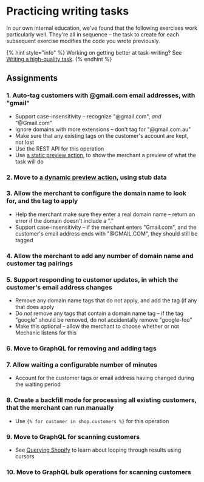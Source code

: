 # Practicing writing tasks

In our own internal education, we've found that the following exercises work particularly well. They're all in sequence – the task to create for each subsequent exercise modifies the code you wrote previously.

{% hint style="info" %}
Working on getting better at task-writing? See [Writing a high-quality task](../../techniques/writing-a-high-quality-task.md).
{% endhint %}

## Assignments

### 1. Auto-tag customers with @gmail.com email addresses, with "gmail"

* Support case-insensitivity – recognize "@gmail.com", _and_ "@Gmail.com"
* Ignore domains with more extensions – don't tag for "@gmail.com.au"
* Make sure that any existing tags on the customer's account are kept, not lost
* Use the REST API for this operation
* Use [a static preview action](../../core/tasks/previews/#static-preview-actions), to show the merchant a preview of what the task will do

### 2. Move to [a dynamic preview action](../../core/tasks/previews/#dynamic-preview-actions), using stub data

### 3. Allow the merchant to configure the domain name to look for, and the tag to apply

* Help the merchant make sure they enter a real domain name – return an error if the domain doesn't include a "."
* Support case-insensitivity – if the merchant enters "Gmail.com", and the customer's email address ends with "@GMAIL.COM", they should still be tagged

### 4. Allow the merchant to add any number of domain name and customer tag pairings

### 5. Support responding to customer updates, in which the customer's email address changes

* Remove any domain name tags that do not apply, and add the tag \(if any that does apply
* Do _not_ remove any tags that contain a domain name tag – if the tag "google" should be removed, do not accidentally remove "google-foo"
* Make this optional – allow the merchant to choose whether or not Mechanic listens for this

### 6. Move to GraphQL for removing and adding tags

### 7. Allow waiting a configurable number of minutes

* Account for the customer tags or email address having changed during the waiting period

### 8. Create a backfill mode for processing all existing customers, that the merchant can run manually

* Use `{% for customer in shop.customers %}` for this operation

### 9. Move to GraphQL for scanning customers

* See [Querying Shopify](../../core/shopify/read/) to learn about looping through results using cursors

### 10. Move to GraphQL bulk operations for scanning customers

